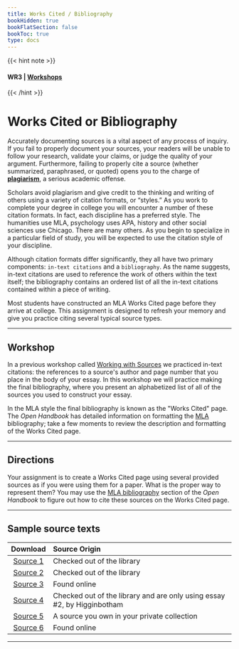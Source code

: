 ```yaml
---
title: Works Cited / Bibliography
bookHidden: true
bookFlatSection: false
bookToc: true
type: docs
---
```


{{< hint note >}} 
#### <i class="fas fa-dot-circle"></i>  **WR3** | [**Workshops**](/courses/workshops/) 
{{< /hint >}}

# Works Cited or Bibliography

Accurately documenting sources is a vital aspect of any process of inquiry. If you fail to properly document your sources, your readers will be unable to follow your research, validate your claims, or judge the quality of your argument. Furthermore, failing to properly cite a source (whether summarized, paraphrased, or quoted) opens you to the charge of [**plagiarism**](/resources/open-handbook/chapter-10/), a serious academic offense.

Scholars avoid plagiarism and give credit to the thinking and writing of others using a variety of citation formats, or “styles.” As you work to complete your degree in college you will encounter a number of these citation formats. In fact, each discipline has a preferred style. The humanities use MLA, psychology uses APA, history and other social sciences use Chicago. There are many others. As you begin to specialize in a particular field of study, you will be expected to use the citation style of your discipline. 

Although citation formats differ significantly, they all have two primary components: `in-text citations` and a `bibliography`. As the name suggests, in-text citations are used to reference the work of others within the text itself; the bibliography contains an ordered list of all the in-text citations contained within a piece of writing.

Most students have constructed an MLA Works Cited page before they arrive at college. This assignment is designed to refresh your memory and give you practice citing several typical source types.

---

## Workshop

In a previous workshop called [Working with Sources](/courses/workshops/working-sources) we practiced in-text citations: the references to a source's author and page number that you place in the body of your essay. In this workshop we will practice making the final bibliography, where you present an alphabetized list of all of the sources you used to construct your essay. 

In the MLA style the final bibliography is known as the "Works Cited" page. The *Open Handbook* has detailed information on formatting the [MLA](https://no-silo.com/resources/open-handbook/chapter-11-mla/) bibliography; take a few moments to review the description and formatting of the Works Cited page.

---

## Directions
Your assignment is to create a Works Cited page using several provided sources as if you were using them for a paper. What is the proper way to represent them? You may use the [MLA bibliography](https://no-silo.com/resources/open-handbook/chapter-11-mla/) section of the *Open Handbook* to figure out how to cite these sources on the Works Cited page. 

---

## Sample source texts


| Download       | Source Origin         
| :-------------: |:-------------
|<i class="fa fa-download "></i> [Source 1](https://search.library.dartmouth.edu/permalink/01DCL_INST/16rgcn8/alma991007282289705706)    | Checked out of the library
|<i class="fa fa-download "></i> [Source 2](https://search.library.dartmouth.edu/permalink/01DCL_INST/16rgcn8/alma991001174069705706) | Checked out of the library
|<i class="fa fa-download "></i> [Source 3](https://www.jstor.org/stable/27825065)| Found online
|<i class="fa fa-download "></i> [Source 4](https://www.amazon.com/George-Washington-Reconsidered-Don-Higginbotham/dp/081392006X/ref=sr_1_1?s=books&ie=UTF8&qid=1318834103&sr=1-1)  | Checked out of the library and are only using essay #2, by Higginbotham
|<i class="fa fa-download "></i> [Source 5](https://search.library.dartmouth.edu/permalink/01DCL_INST/16rgcn8/alma991031134839705706) | A source you own in your private collection
|<i class="fa fa-download "></i> [Source 6](https://www.thedartmouth.com/article/2021/07/new-hampshire-supreme-court-unanimously-strikes-down-sb-3-again-certifying-students-right-to-vote-in-state)| Found online


---

<!---
## Answers

{{< hint note >}} 
<span style="color: var(--circle-dots)"><i class="far fa-dot-circle"></i></span>  My [attempt to complete this workshop](/docs/works-cited-answers.pdf).
{{< /hint >}}

--->




